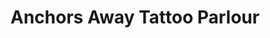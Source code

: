 ---
title: "Anchors Away Tattoo Parlour"
url: /bendigo/anchors-away-tattoo-parlour/
shop: tattoo
---